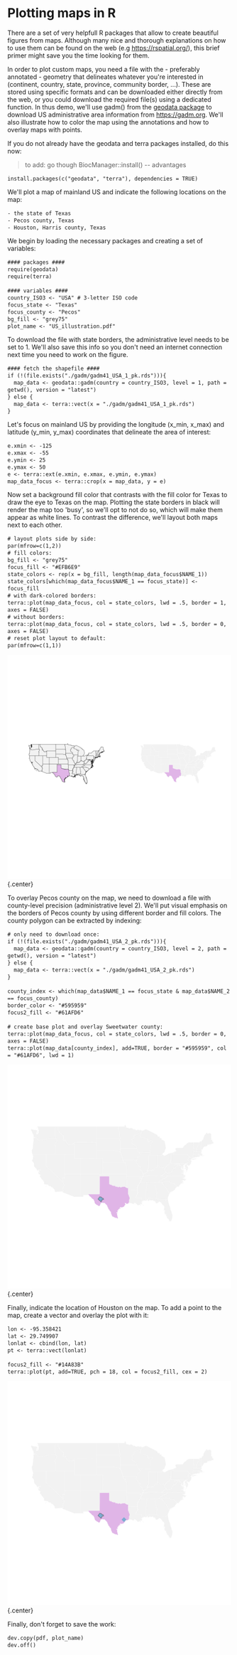 # Plotting maps in R

There are a set of very helpfull R packages that allow to create beautiful figures from maps. Although many nice and thorough explanations on how to use them can be found on the web (e.g <https://rspatial.org/>), this brief primer might save you the time looking for them. 

In order to plot custom maps, you need a file with the - preferably annotated - geometry that delineates whatever you're interested in (continent, country, state, province, community border, ...). These are stored using specific formats and can be downloaded either directly from the web, or you could download the required file(s) using a dedicated function. In thus demo, we'll use gadm() from the [geodata package](https://cran.r-project.org/web/packages/geodata/index.html) to download US administrative area information from <https://gadm.org>. We'll also illustrate how to color the map using the annotations and how to overlay maps with points. 

If you do not already have the geodata and terra packages installed, do this now:

> to add: go though BiocManager::install() -- advantages

```
install.packages(c("geodata", "terra"), dependencies = TRUE)
```

We'll plot a map of mainland US and indicate the following locations on the map:

	- the state of Texas
	- Pecos county, Texas
	- Houston, Harris county, Texas

We begin by loading the necessary packages and creating a set of variables: 

```
#### packages ####
require(geodata)
require(terra)

#### variables ####
country_ISO3 <- "USA" # 3-letter ISO code
focus_state <- "Texas"
focus_county <- "Pecos"
bg_fill <- "grey75"
plot_name <- "US_illustration.pdf"
```

To download the file with state borders, the administrative level needs to be set to 1. We'll also save this info so you don't need an internet connection next time you need to work on the figure. 

```
#### fetch the shapefile ####
if (!(file.exists("./gadm/gadm41_USA_1_pk.rds"))){
  map_data <- geodata::gadm(country = country_ISO3, level = 1, path = getwd(), version = "latest")
} else {
  map_data <- terra::vect(x = "./gadm/gadm41_USA_1_pk.rds")
}
```

Let's focus on mainland US by providing the longitude (x_min, x_max) and latitude (y_min, y_max) coordinates that delineate the area of interest: 

```
e.xmin <- -125
e.xmax <- -55
e.ymin <- 25
e.ymax <- 50
e <- terra::ext(e.xmin, e.xmax, e.ymin, e.ymax)
map_data_focus <- terra::crop(x = map_data, y = e)
```

Now set a background fill color that contrasts with the fill color for Texas to draw the eye to Texas on the map. Plotting the state borders in black will render the map too 'busy', so we'll opt to not do so, which will make them appear as white lines. To contrast the difference, we'll layout both maps next to each other.

```
# layout plots side by side:
par(mfrow=c(1,2))
# fill colors:
bg_fill <- "grey75"
focus_fill <- "#EFB6E9"
state_colors <- rep(x = bg_fill, length(map_data_focus$NAME_1))
state_colors[which(map_data_focus$NAME_1 == focus_state)] <- focus_fill
# with dark-colored borders:
terra::plot(map_data_focus, col = state_colors, lwd = .5, border = 1, axes = FALSE)
# without borders:
terra::plot(map_data_focus, col = state_colors, lwd = .5, border = 0, axes = FALSE)
# reset plot layout to default:
par(mfrow=c(1,1))
```

![US_Texas_map](../images/US_illustration.1.dark_vs_light_borders.png){.center}

To overlay Pecos county on the map, we need to download a file with county-level precision (administrative level 2). We'll put visual emphasis on the borders of Pecos county by using different border and fill colors. The county polygon can be extracted by indexing:

```
# only need to download once:
if (!(file.exists("./gadm/gadm41_USA_2_pk.rds"))){
  map_data <- geodata::gadm(country = country_ISO3, level = 2, path = getwd(), version = "latest")
} else {
  map_data <- terra::vect(x = "./gadm/gadm41_USA_2_pk.rds")
}

county_index <- which(map_data$NAME_1 == focus_state & map_data$NAME_2 == focus_county)
border_color <- "#595959"
focus2_fill <- "#61AFD6"

# create base plot and overlay Sweetwater county:
terra::plot(map_data_focus, col = state_colors, lwd = .5, border = 0, axes = FALSE)
terra::plot(map_data[county_index], add=TRUE, border = "#595959", col = "#61AFD6", lwd = 1)
```

![US_Sweetwater_map](../images/US_illustration.2.png){.center}

Finally, indicate the location of Houston on the map. To add a point to the map, create a vector and overlay the plot with it:

```
lon <- -95.358421
lat <- 29.749907
lonlat <- cbind(lon, lat)
pt <- terra::vect(lonlat)

focus2_fill <- "#14A83B"
terra::plot(pt, add=TRUE, pch = 18, col = focus2_fill, cex = 2)
```

![US_Lakeside_map](../images/US_illustration.3.png){.center}

Finally, don't forget to save the work:

```
dev.copy(pdf, plot_name)
dev.off()
```






